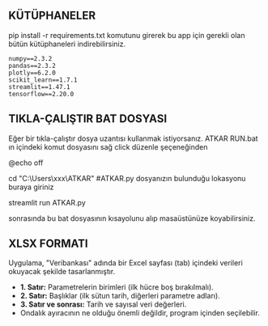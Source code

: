 KÜTÜPHANELER
-------------------------------------------------------------

pip install -r requirements.txt komutunu girerek bu app için gerekli olan bütün kütüphaneleri indirebilirsiniz.

    numpy==2.3.2
    pandas==2.3.2
    plotly==6.2.0
    scikit_learn==1.7.1
    streamlit==1.47.1
    tensorflow==2.20.0


TIKLA-ÇALIŞTIR BAT DOSYASI
-------------------------------------------------------------
Eğer bir tıkla-çalıştır dosya uzantısı kullanmak istiyorsanız.
ATKAR RUN.bat ın içindeki komut dosyasını sağ click düzenle şeçeneğinden 

@echo off

cd "C:\Users\xxx\ATKAR" #ATKAR.py dosyanızın bulunduğu lokasyonu buraya giriniz

streamlit run ATKAR.py

sonrasında bu bat dosyasının kısayolunu alıp masaüstünüze koyabilirsiniz.

XLSX FORMATI
-------------------------------------------------------------
Uygulama, "Veribankası" adında bir Excel sayfası (tab) içindeki verileri okuyacak şekilde tasarlanmıştır.

- **1. Satır:** Parametrelerin birimleri (ilk hücre boş bırakılmalı).
- **2. Satır:** Başlıklar (ilk sütun tarih, diğerleri parametre adları).
- **3. Satır ve sonrası:** Tarih ve sayısal veri değerleri.
- Ondalık ayıracının ne olduğu önemli değildir, program içinden seçilebilir.
